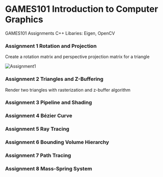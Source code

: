# GAMES101 Introduction to Computer Graphics
GAMES101 Assignments
C++
Libaries: Eigen, OpenCV

### Assignment 1 Rotation and Projection
Create a rotation matrix and perspective projection matrix for a triangle

![Assignment1](https://github.com/lanwenzhang/GAMES101-Introduction-to-Computer-Graphics/assets/86000552/97174f80-3f74-48a6-b6e5-65d5f14f91b3)

### Assignment 2 Triangles and Z-Buffering
Render two triangles with rasterization and z-buffer algorithm

### Assignment 3 Pipeline and Shading


### Assignment 4 Bézier Curve


### Assignment 5 Ray Tracing


### Assignment 6 Bounding Volume Hierarchy


### Assignment 7 Path Tracing


### Assignment 8 Mass-Spring System
